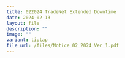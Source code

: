 ```yaml
---
title: 022024 TradeNet Extended Downtime
date: 2024-02-13
layout: file
description: ""
image: ""
variant: tiptap
file_url: /files/Notice_02_2024_Ver_1.pdf
---
```


